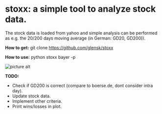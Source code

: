 # stoxx: a simple tool to analyze stock data. 

The stock data is loaded from yahoo and simple analysis can be performed as e.g. the 20/200 days moving average (in German: GD20, GD200)).

__How to get:__
git clone https://github.com/glensk/stoxx

__How to use:__
python stoxx bayer -p

![picture alt](https://github.com/glensk/stoxx/tree/master/images/bayer_GD200.png "Bayer chart")

__TODO:__
 * Check if GD200 is correct (compare to boerse.de, dont consider intra day).
 * Update stock data.
 * Implement other criteria.
 * Print wins/losses in plot. 
